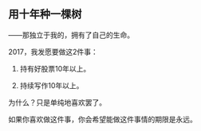 ## 用十年种一棵树

——那独立于我的，拥有了自己的生命。

2017，我发愿要做这2件事：

1. 持有好股票10年以上。

2. 持续写作10年以上。

为什么？只是单纯地喜欢罢了。

如果你喜欢做这件事，你会希望能做这件事情的期限是永远。

